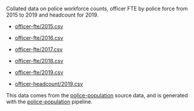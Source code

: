 Collated data on police workforce counts, officer FTE by police force from 2015 to 2019 and headcount for 2019.

- [officer-fte/2015.csv](officer-fte/2015.csv)
- [officer-fte/2016.csv](officer-fte/2016.csv)
- [officer-fte/2017.csv](officer-fte/2017.csv)
- [officer-fte/2018.csv](officer-fte/2018.csv)
- [officer-fte/2019.csv](officer-fte/2019.csv)

- [officer-headcount/2019.csv](officer-headcount/2019.csv)

This data comes from the [police-population](../../source_data/police-population) source data, and is generated with the [police-population](../../pipelines/police-population) pipeline.